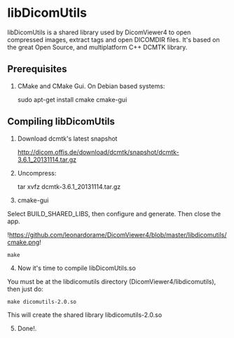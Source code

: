 libDicomUtils
=============

libDicomUtils is a shared library used by DicomViewer4 to open compressed
images, extract tags and open DICOMDIR files. It's based on the great Open
Source, and multiplatform C++ DCMTK library.

Prerequisites
--------------

1) CMake and CMake Gui. On Debian based systems:

    sudo apt-get install cmake cmake-gui

Compiling libDicomUtils
-----------------------

1) Download dcmtk's latest snapshot

    http://dicom.offis.de/download/dcmtk/snapshot/dcmtk-3.6.1_20131114.tar.gz

2) Uncompress:
    
    tar xvfz dcmtk-3.6.1_20131114.tar.gz

3) cmake-gui

Select BUILD_SHARED_LIBS, then configure and generate. Then close the app.

!https://github.com/leonardorame/DicomViewer4/blob/master/libdicomutils/cmake.png!

    make

4) Now it's time to compile libDicomUtils.so

You must be at the libdicomutils directory (DicomViewer4/libdicomutils), then just do:

    make dicomutils-2.0.so
    
This will create the shared library libdicomutils-2.0.so
    
5) Done!.
